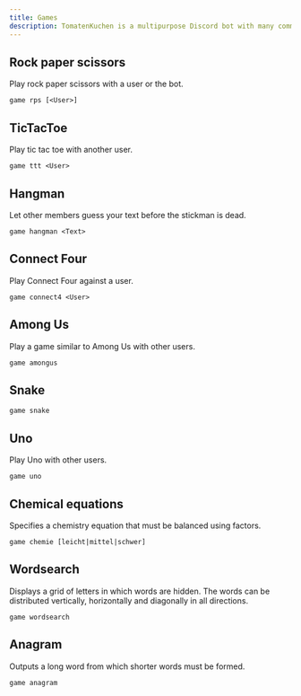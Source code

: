 ```yaml
---
title: Games
description: TomatenKuchen is a multipurpose Discord bot with many common and innovative features for your server. Lists all games of the bot.
---
```


## Rock paper scissors

Play rock paper scissors with a user or the bot.

`game rps [<User>]`

## TicTacToe

Play tic tac toe with another user.

`game ttt <User>`

## Hangman

Let other members guess your text before the stickman is dead.

`game hangman <Text>`

## Connect Four

Play Connect Four against a user.

`game connect4 <User>`

## Among Us

Play a game similar to Among Us with other users.

`game amongus`

## Snake

`game snake`

## Uno

Play Uno with other users.

`game uno`

## Chemical equations

Specifies a chemistry equation that must be balanced using factors.

`game chemie [leicht|mittel|schwer]`

## Wordsearch

Displays a grid of letters in which words are hidden. The words can be distributed vertically, horizontally and diagonally in all directions.

`game wordsearch`

## Anagram

Outputs a long word from which shorter words must be formed.

`game anagram`
